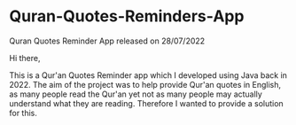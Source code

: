 # Quran-Quotes-Reminders-App
Quran Quotes Reminder App released on 28/07/2022 

Hi there, 

This is a Qur'an Quotes Reminder app which I developed using Java back in 2022. The aim of the project was to help provide Qur'an quotes in English, as many people read the Qur'an yet not as many people may actually understand what they are reading. Therefore I wanted to provide a solution for this.

